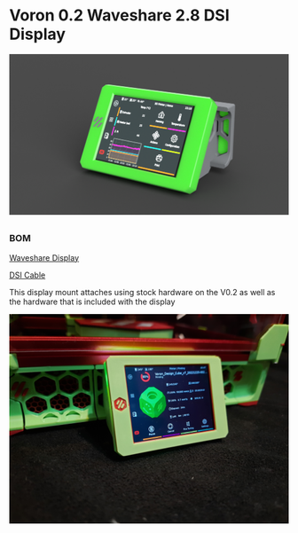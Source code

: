 # Voron 0.2 Waveshare 2.8 DSI Display 
![render](Images/WaveshareSkirtMount.png) 

##

### BOM
[Waveshare Display](https://www.waveshare.com/2.8inch-dsi-lcd.htm)

[DSI Cable](https://www.amazon.com/A1-FFCs-Black-Raspberry-Camera/dp/B07J57LQQS/ref=sr_1_3?)

This display mount attaches using stock hardware on the V0.2 as well as the hardware that is included with the display


![2](Images/2.png) 






